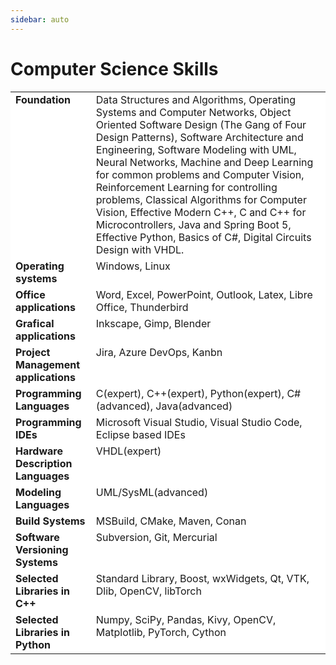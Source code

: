 ```yaml
---
sidebar: auto
---
```


<style>

table, th, td, tr {
   border: none;
   vertical-align: top;
   background-color: white;
   border-collapse: collapse;
}

blockquote {
    border-left: none;
    padding-left: 10px;
}
</style>
# Computer Science Skills
|           |             |
|---|---|
|<strong>Foundation </strong> |Data Structures and Algorithms, Operating Systems and Computer Networks, Object Oriented Software Design (The Gang of Four Design Patterns), Software Architecture and Engineering, Software Modeling with UML, Neural Networks, Machine and Deep Learning for common problems and Computer Vision, Reinforcement Learning for controlling problems, Classical Algorithms for Computer Vision, Effective Modern C++, C and C++ for Microcontrollers, Java and Spring Boot 5, Effective Python, Basics of C#, Digital Circuits Design with VHDL. |
|<strong>Operating systems </strong>| Windows, Linux|
|<strong>Office applications </strong>| Word, Excel, PowerPoint, Outlook, Latex, Libre Office,  Thunderbird |
|<strong>Grafical applications </strong>| Inkscape, Gimp, Blender |
|<strong>Project Management applications </strong>| Jira, Azure DevOps, Kanbn |
|<strong>Programming Languages </strong>| C(expert), C++(expert), Python(expert), C#(advanced), Java(advanced) |
|<strong>Programming IDEs </strong>| Microsoft Visual Studio, Visual Studio Code, Eclipse based IDEs |
|<strong>Hardware Description Languages </strong>| VHDL(expert) |
|<strong>Modeling Languages </strong>| UML/SysML(advanced) |
|<strong>Build Systems </strong>| MSBuild, CMake, Maven, Conan |
|<strong>Software Versioning Systems </strong>| Subversion, Git, Mercurial |
|<strong>Selected Libraries in C++ </strong>| Standard Library, Boost, wxWidgets, Qt, VTK, Dlib, OpenCV, libTorch |
|<strong>Selected Libraries in Python </strong>| Numpy, SciPy, Pandas, Kivy, OpenCV, Matplotlib, PyTorch, Cython |
